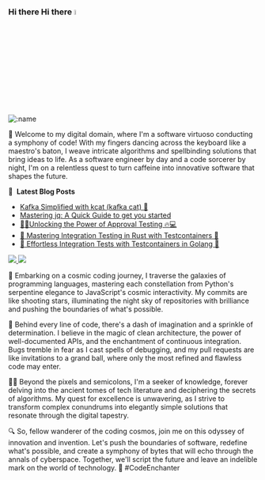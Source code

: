 ### Hi there Hi there <a href="https://github.com/sergiommarcial"><img src="https://media.giphy.com/media/hvRJCLFzcasrR4ia7z/giphy.gif" width="5%"></a>

![:name](https://count.getloli.com/get/@sergiommarcial)

🚀 Welcome to my digital domain, where I'm a software virtuoso conducting a symphony of code! With my fingers dancing across the keyboard like a maestro's baton, I weave intricate algorithms and spellbinding solutions that bring ideas to life. As a software engineer by day and a code sorcerer by night, I'm on a relentless quest to turn caffeine into innovative software that shapes the future.

📕 &nbsp;**Latest Blog Posts**

<!-- BLOG-POST-LIST:START -->
- [Kafka Simplified with kcat &lpar;kafka cat&rpar; 🚀](https://dev.to/sergiomarcial/kafka-simplified-with-kcat-kafka-cat-1gn7)
- [Mastering jq: A Quick Guide to get you started](https://dev.to/sergiomarcial/mastering-jq-a-quick-guide-to-get-you-started-4mm6)
- [🚀🧪Unlocking the Power of Approval Testing 🔥💻](https://dev.to/sergiomarcial/unlocking-the-power-of-approval-testing-a-comprehensive-guide-for-software-engineers-3o6f)
- [🚀 Mastering Integration Testing in Rust with Testcontainers 🧪](https://dev.to/sergiomarcial/mastering-integration-testing-in-rust-with-testcontainers-3aml)
- [🚀 Effortless Integration Tests with Testcontainers in Golang 🧪](https://dev.to/sergiomarcial/effortless-integration-testing-with-testcontainers-in-golang-44bp)
<!-- BLOG-POST-LIST:END -->

<a href="https://github.com/sergiommarcial">
  <picture height=200 align="center">
    <source
      srcset="https://github-readme-stats-9h7l2adcu-sergiommarcial.vercel.app/api?username=sergiommarcial&show_icons=true&theme=github_dark"
      media="(prefers-color-scheme: dark)" />
    <source
      srcset="https://github-readme-stats-9h7l2adcu-sergiommarcial.vercel.app/api?username=sergiommarcial&show_icons=true&theme=transparent"
      media="(prefers-color-scheme: light), (prefers-color-scheme: no-preference)" />
    <img src="https://github-readme-stats-9h7l2adcu-sergiommarcial.vercel.app/api?username=sergiommarcial" />
  </picture>
</a>
<a href="https://github.com/sergiommarcial">
  <picture height=200 align="center">
    <source
      srcset="https://github-readme-stats-9h7l2adcu-sergiommarcial.vercel.app/api/top-langs/?username=sergiommarcial&layout=compact&langs_count=8&theme=github_dark"
      media="(prefers-color-scheme: dark)" />
    <source
      srcset="https://github-readme-stats-9h7l2adcu-sergiommarcial.vercel.app/api/top-langs/?username=sergiommarcial&layout=compact&langs_count=8&theme=transparent"
      media="(prefers-color-scheme: light), (prefers-color-scheme: no-preference)" />
    <img
      src="https://github-readme-stats-9h7l2adcu-sergiommarcial.vercel.app/api/top-langs/?username=sergiommarcial&layout=compact&langs_count=8" />
  </picture>
</a>

🌌 Embarking on a cosmic coding journey, I traverse the galaxies of programming languages, mastering each constellation from Python's serpentine elegance to JavaScript's cosmic interactivity. My commits are like shooting stars, illuminating the night sky of repositories with brilliance and pushing the boundaries of what's possible.

🔮 Behind every line of code, there's a dash of imagination and a sprinkle of determination. I believe in the magic of clean architecture, the power of well-documented APIs, and the enchantment of continuous integration. Bugs tremble in fear as I cast spells of debugging, and my pull requests are like invitations to a grand ball, where only the most refined and flawless code may enter.

🧙‍♂️ Beyond the pixels and semicolons, I'm a seeker of knowledge, forever delving into the ancient tomes of tech literature and deciphering the secrets of algorithms. My quest for excellence is unwavering, as I strive to transform complex conundrums into elegantly simple solutions that resonate through the digital tapestry.

🔍 So, fellow wanderer of the coding cosmos, join me on this odyssey of innovation and invention. Let's push the boundaries of software, redefine what's possible, and create a symphony of bytes that will echo through the annals of cyberspace. Together, we'll script the future and leave an indelible mark on the world of technology. 🌟 #CodeEnchanter
